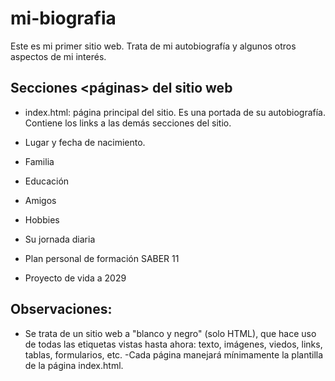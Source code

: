 # mi-biografia
Este es mi primer sitio web. Trata de mi autobiografía y algunos otros aspectos de mi interés.

## Secciones <páginas> del sitio web 

- index.html: página principal del sitio. Es una portada de su autobiografía. Contiene los links a las demás secciones del sitio.

- Lugar y fecha de nacimiento.

- Familia

- Educación

- Amigos

- Hobbies

- Su jornada diaria <horario personal>

- Plan personal de formación SABER 11

- Proyecto de vida a 2029

## Observaciones:
- Se trata de un sitio web a "blanco y negro" (solo HTML), que hace uso de todas las etiquetas vistas hasta ahora: texto, imágenes, viedos, links, tablas, formularios, etc. 
-Cada página manejará mínimamente la plantilla de la página index.html.